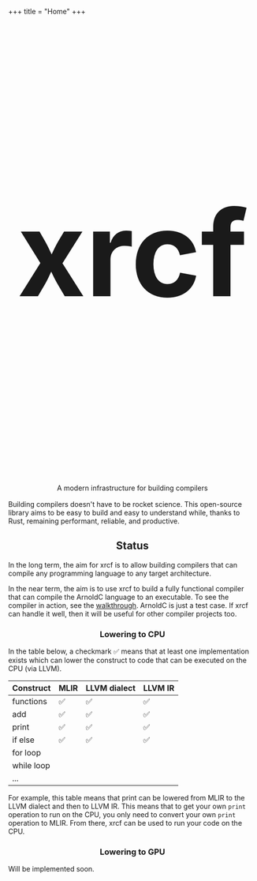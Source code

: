+++
title = "Home"
+++

<div class="hero">
    <div style="margin-left: auto; margin-right: auto; text-align: center; max-width: 55ch;">
        <h1 class="project-name emphasize" style="font-size: 6vh; margin-bottom: 0px;">xrcf</h1>
        <p style="margin-top: 8vh; line-height: 150%;">
            A <span class="emphasize">modern</span> infrastructure for building compilers
        </p>
    </div>
</div>

<div class="center subhero">
    Building compilers doesn't have to be rocket science.
    This open-source library aims to be easy to build and easy to understand while, thanks to Rust, remaining performant, reliable, and productive.
</div>

<div id="status" style="text-align: center;">
    <h2>Status</h2>
</div>

In the long term, the aim for xrcf is to allow building compilers that can compile any programming language to any target architecture.

In the near term, the aim is to use xrcf to build a fully functional compiler that can compile the ArnoldC language to an executable.
To see the compiler in action, see the [walkthrough](/blog/basic-arnoldc).
ArnoldC is just a test case.
If xrcf can handle it well, then it will be useful for other compiler projects too.

<div style="text-align: center;">
    <h3>Lowering to CPU</h3>
</div>

In the table below, a checkmark ✅ means that at least one implementation exists which can lower the construct to code that can be executed on the CPU (via LLVM).

Construct | MLIR | LLVM dialect | LLVM IR
--- | --- | --- | ---
functions | ✅ | ✅ | ✅
add | ✅ | ✅ | ✅
print | ✅ | ✅ | ✅
if else | ✅ | ✅ | ✅
for loop | | |
while loop | | |
... | | |

For example, this table means that print can be lowered from MLIR to the LLVM dialect and then to LLVM IR.
This means that to get your own `print` operation to run on the CPU, you only need to convert your own `print` operation to MLIR.
From there, xrcf can be used to run your code on the CPU.

<center>
    <h3>Lowering to GPU</h3>
</center>

Will be implemented soon.
